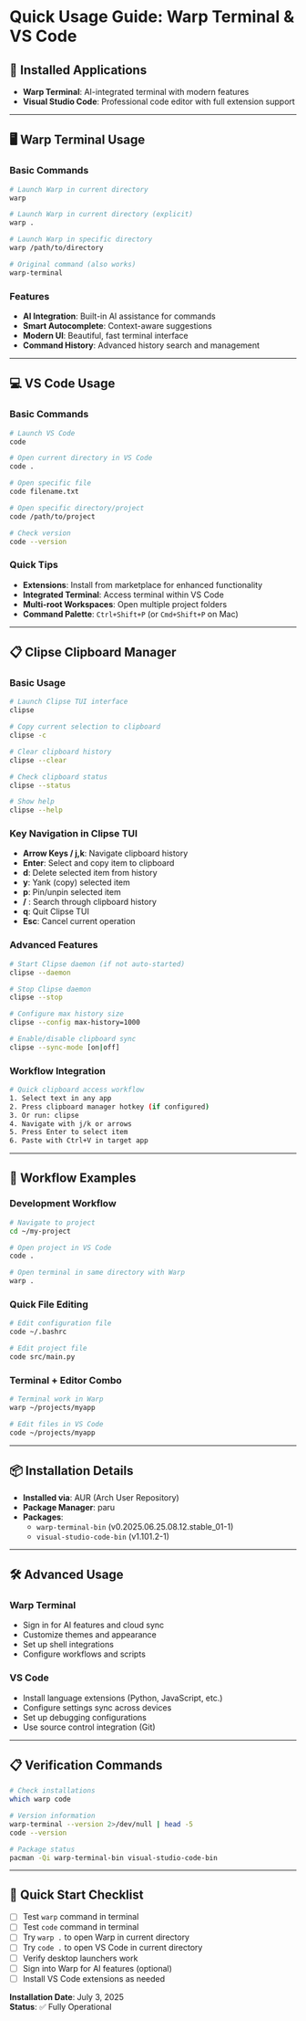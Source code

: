 # Quick Usage Guide: Warp Terminal & VS Code

## 🚀 Installed Applications

- **Warp Terminal**: AI-integrated terminal with modern features
- **Visual Studio Code**: Professional code editor with full extension support

---

## 🖥️ Warp Terminal Usage

### Basic Commands
```bash
# Launch Warp in current directory
warp

# Launch Warp in current directory (explicit)
warp .

# Launch Warp in specific directory
warp /path/to/directory

# Original command (also works)
warp-terminal
```

### Features
- **AI Integration**: Built-in AI assistance for commands
- **Smart Autocomplete**: Context-aware suggestions
- **Modern UI**: Beautiful, fast terminal interface
- **Command History**: Advanced history search and management

---

## 💻 VS Code Usage

### Basic Commands
```bash
# Launch VS Code
code

# Open current directory in VS Code
code .

# Open specific file
code filename.txt

# Open specific directory/project
code /path/to/project

# Check version
code --version
```

### Quick Tips
- **Extensions**: Install from marketplace for enhanced functionality
- **Integrated Terminal**: Access terminal within VS Code
- **Multi-root Workspaces**: Open multiple project folders
- **Command Palette**: `Ctrl+Shift+P` (or `Cmd+Shift+P` on Mac)

---

## 📋 Clipse Clipboard Manager

### Basic Usage
```bash
# Launch Clipse TUI interface
clipse

# Copy current selection to clipboard
clipse -c

# Clear clipboard history
clipse --clear

# Check clipboard status
clipse --status

# Show help
clipse --help
```

### Key Navigation in Clipse TUI
- **Arrow Keys / j,k**: Navigate clipboard history
- **Enter**: Select and copy item to clipboard
- **d**: Delete selected item from history
- **y**: Yank (copy) selected item
- **p**: Pin/unpin selected item
- **/** : Search through clipboard history
- **q**: Quit Clipse TUI
- **Esc**: Cancel current operation

### Advanced Features
```bash
# Start Clipse daemon (if not auto-started)
clipse --daemon

# Stop Clipse daemon
clipse --stop

# Configure max history size
clipse --config max-history=1000

# Enable/disable clipboard sync
clipse --sync-mode [on|off]
```

### Workflow Integration
```bash
# Quick clipboard access workflow
1. Select text in any app
2. Press clipboard manager hotkey (if configured)
3. Or run: clipse
4. Navigate with j/k or arrows
5. Press Enter to select item
6. Paste with Ctrl+V in target app
```

---

## 🔧 Workflow Examples

### Development Workflow
```bash
# Navigate to project
cd ~/my-project

# Open project in VS Code
code .

# Open terminal in same directory with Warp
warp .
```

### Quick File Editing
```bash
# Edit configuration file
code ~/.bashrc

# Edit project file
code src/main.py
```

### Terminal + Editor Combo
```bash
# Terminal work in Warp
warp ~/projects/myapp

# Edit files in VS Code
code ~/projects/myapp
```

---

## 📦 Installation Details

- **Installed via**: AUR (Arch User Repository)
- **Package Manager**: paru
- **Packages**:
  - `warp-terminal-bin` (v0.2025.06.25.08.12.stable_01-1)
  - `visual-studio-code-bin` (v1.101.2-1)

---

## 🛠️ Advanced Usage

### Warp Terminal
- Sign in for AI features and cloud sync
- Customize themes and appearance
- Set up shell integrations
- Configure workflows and scripts

### VS Code
- Install language extensions (Python, JavaScript, etc.)
- Configure settings sync across devices  
- Set up debugging configurations
- Use source control integration (Git)

---

## 📋 Verification Commands

```bash
# Check installations
which warp code

# Version information
warp-terminal --version 2>/dev/null | head -5
code --version

# Package status
pacman -Qi warp-terminal-bin visual-studio-code-bin
```

---

## 🎯 Quick Start Checklist

- [ ] Test `warp` command in terminal
- [ ] Test `code` command in terminal  
- [ ] Try `warp .` to open Warp in current directory
- [ ] Try `code .` to open VS Code in current directory
- [ ] Verify desktop launchers work
- [ ] Sign into Warp for AI features (optional)
- [ ] Install VS Code extensions as needed

**Installation Date**: July 3, 2025  
**Status**: ✅ Fully Operational